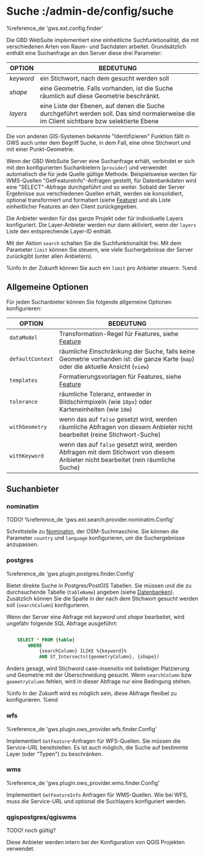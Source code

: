 # Suche :/admin-de/config/suche

%reference_de 'gws.ext.config.finder'

Die GBD WebSuite implementiert eine einheitliche Suchfunktionalität, die mit verschiedenen Arten von Raum- und Sachdaten arbeitet. Grundsätzlich enthält eine Suchanfrage an den Server diese drei Parameter:

| OPTION | BEDEUTUNG |
|---|---|
| *keyword* | ein Stichwort, nach dem gesucht werden soll |
| *shape* | eine Geometrie. Falls vorhanden, ist die Suche räumlich auf diese Geometrie beschränkt. |
| *layers* | eine Liste der Ebenen, auf denen die Suche durchgeführt werden soll. Das sind normalerweise die im Client sichtbare bzw selektierte Ebene |


Die von anderen GIS-Systemen bekannte "Identifizieren" Funktion fällt in GWS auch unter dem Begriff Suche, in dem Fall, eine ohne Stichwort und mit einer Punkt-Geometrie.

Wenn der GBD WebSuite Server eine Suchanfrage erhält, verbindet er sich mit den konfigurierten Suchanbietern (``provider``) und verwendet automatisch die für jede Quelle gültige Methode. Beispielsweise werden für WMS-Quellen "GetFeatureInfo"-Anfragen gestellt, für Datenbankdaten wird eine "SELECT"-Abfrage durchgeführt und so weiter. Sobald der Server Ergebnisse aus verschiedenen Quellen erhält, werden sie konsolidiert, optional transformiert und formatiert (siehe [Feature](/admin-de/config/feature)) und als Liste einheitlicher Features an den Client zurückgegeben.

Die Anbieter werden für das ganze Projekt oder für individuelle Layers konfiguriert. Die Layer-Anbieter werden nur dann aktiviert, wenn der ``layers`` Liste den entsprechende Layer-ID enthält.

Mit der Aktion ``search`` schalten Sie die Suchfunktionalität frei. Mit dem Parameter ``limit`` können Sie steuern, wie viele Suchergebnisse der Server zurückgibt (unter allen Anbietern).

%info
 In der Zukunft können Sie auch ein ``limit`` pro Anbieter steuern.
%end

## Allgemeine Optionen

Für jeden Suchanbieter können Sie folgende allgemeine Optionen konfigurieren:

| OPTION | BEDEUTUNG |
|---|---|
| ``dataModel`` | Transformation-Regel für Features, siehe [Feature](/admin-de/config/feature) |
| ``defaultContext`` |  räumliche Einschränkung der Suche, falls keine Geometrie vorhanden ist: die ganze Karte (``map``) oder die aktuelle Ansicht (``view``) |
| ``templates`` | Formatierungsvorlagen für Features, siehe [Feature](/admin-de/config/feature) |
| ``tolerance`` | räumliche Toleranz, entweder in Bildschirmpixeln (wie ``10px``) oder Karteneinheiten (wie ``10m``) |
| ``withGeometry`` |  wenn das auf ``false`` gesetzt wird, werden räumliche Abfragen von diesem Anbieter nicht bearbeitet (reine Stichwort-Suche) |
| ``withKeyword`` |  wenn das auf ``false`` gesetzt wird, werden Abfragen mit dem Stichwort von diesem Anbieter nicht bearbeitet (rein räumliche Suche) |

## Suchanbieter

### nominatim

TODO! %reference_de 'gws.ext.search.provider.nominatim.Config'

Schnittstelle zu [Nominatim](https://nominatim.openstreetmap.org/), der OSM-Suchmaschine. Sie können die Parameter ``country`` und ``language`` konfigurieren, um die Suchergebnisse anzupassen.

### postgres

%reference_de 'gws.plugin.postgres.finder.Config'

Bietet direkte Suche in Postgres/PostGIS Tabellen. Sie müssen und die zu durchsuchende Tabelle (``tableName``) angeben (siehe [Datenbanken](/admin-de/config/datenbanken)). Zusätzlich können Sie die Spalte in der nach dem Stichwort gesucht werden soll (``searchColumn``) konfigurieren.

Wenn der Server eine Abfrage mit *keyword* und *shape* bearbeitet, wird ungefähr folgende SQL Abfrage ausgeführt:

```sql

    SELECT * FROM {table}
        WHERE
            {searchColumn} ILIKE %{keyword}%
            AND ST_Intersects({geometryColumn}, {shape})
```

Anders gesagt, wird Stichword case-insensitiv mit beliebiger Platzierung und Geometrie mit der Überschneidung gesucht. Wenn ``searchColumn`` bzw ``geometryColumn`` fehlen, wird in dieser Abfrage nur eine Bedingung stehen.

%info
 In der Zukunft wird es möglich sein, diese Abfrage flexibel zu konfigurieren.
%end

### wfs

%reference_de 'gws.plugin.ows_provider.wfs.finder.Config'

Implementiert ``GetFeature``-Anfragen für WFS-Quellen. Sie müssen die Service-URL bereitstellen. Es ist auch möglich, die Suche auf bestimmte Layer (oder "Typen") zu beschränken.

### wms

%reference_de 'gws.plugin.ows_provider.wms.finder.Config'

Implementiert ``GetFeatureInfo`` Anfragen für WMS-Quellen. Wie bei WFS, muss die Service-URL und optional die Suchlayers konfiguriert werden.

### qgispostgres/qgiswms

TODO! noch gültig?

Diese Anbieter werden intern bei der Konfiguration von QGIS Projekten verwendet.
